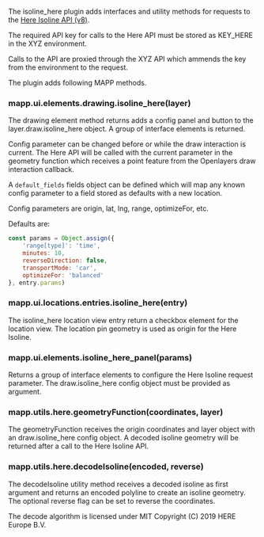 The isoline_here plugin adds interfaces and utility methods for requests to the [Here Isoline API (v8)](https://developer.here.com/documentation/isoline-routing-api/dev_guide/index.html).

The required API key for calls to the Here API must be stored as KEY_HERE in the XYZ environment.

Calls to the API are proxied through the XYZ API which ammends the key from the environment to the request.

The plugin adds following MAPP methods.

### mapp.ui.elements.drawing.isoline_here(layer)

The drawing element method returns adds a config panel and button to the layer.draw.isoline_here object. A group of interface elements is returned.

Config parameter can be changed before or while the draw interaction is current. The Here API will be called with the current parameter in the geometry function which receives a point feature from the Openlayers draw interaction callback.

A `default_fields` fields object can be defined which will map any known config parameter to a field stored as defaults with a new location.

Config parameters are origin, lat, lng, range, optimizeFor, etc.

Defaults are:

```js
const params = Object.assign({
    'range[type]': 'time',
    minutes: 10,
    reverseDirection: false,
    transportMode: 'car',
    optimizeFor: 'balanced'
}, entry.params)
```

### mapp.ui.locations.entries.isoline_here(entry)

The isoline_here location view entry return a checkbox element for the location view. The location pin geometry is used as origin for the Here Isoline.

### mapp.ui.elements.isoline_here_panel(params)

Returns a group of interface elements to configure the Here Isoline request parameter. The draw.isoline_here config object must be provided as argument.

### mapp.utils.here.geometryFunction(coordinates, layer)

The geometryFunction receives the origin coordinates and layer object with an draw.isoline_here config object. A decoded isoline geometry will be returned after a call to the Here Isoline API.

### mapp.utils.here.decodeIsoline(encoded, reverse)

The decodeIsoline utility method receives a decoded isoline as first argument and returns an encoded polyline to create an isoline geometry. The optional reverse flag can be set to reverse the coordinates.

The decode algorithm is licensed under MIT Copyright (C) 2019 HERE Europe B.V.